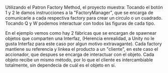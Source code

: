Utilizando el Patron Factory Method, el proyecto muestra:
Tocando el botón 1 y 2 le damos instrucciones a la "FactoryManager", que se encarga de comunicarle a cada respectiva factory para crear un circulo o un cuadrado.
Tocando Q y W podemos interactuar con todos las figuras de cada tipo.

En el ejemplo vemos como hay 2 fábricas que se encargan de spawnear objetos que comparten una Interfaz, (Herencia enrealidad, a Unity no le gusta Interfaz para este caso por algun motivo extravagante).
Cada factory mantiene su referencia y linkea el producto a un "cliente", en este caso el accionador, que despues se encarga de interactuar con el objeto.
Cada objeto recibe un mismo método, por lo que el cliente es intercambiable totalmente, sin dependecia de cuál es el objeto en sí.
